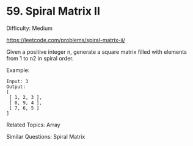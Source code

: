 # 59. Spiral Matrix II

Difficulty: Medium

https://leetcode.com/problems/spiral-matrix-ii/

Given a positive integer n, generate a square matrix filled with elements from 1 to n2 in spiral order.

Example:
```
Input: 3
Output:
[
 [ 1, 2, 3 ],
 [ 8, 9, 4 ],
 [ 7, 6, 5 ]
]
```

Related Topics: Array

Similar Questions: Spiral Matrix
